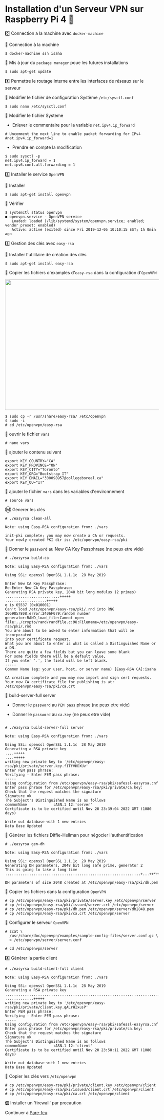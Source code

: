 # Installation d'un Serveur VPN sur Raspberry Pi 4 :strawberry:


:zero: Connection a la machine avec `docker-machine`

:pushpin: Connection à la machine

```
$ docker-machine ssh isaha
```

:pushpin: Mis à jour du `package manager` poue les futures installations

```
$ sudo apt-get update
```


:one: Permettre le routage interne entre les interfaces de réseaux sur le serveur

:pushpin: Modifier le fichier de configuration Système `/etc/sysctl.conf`


```
$ sudo nano /etc/sysctl.conf
```

:pushpin: Modifier le fichier Systeme

* Enlever le commentaire pour la variable `net.ipv4.ip_forward`

```
# Uncomment the next line to enable packet forwarding for IPv4
#net.ipv4.ip_forward=1
```

* Prendre en compte la modification

```
$ sudo sysctl -p
net.ipv4.ip_forward = 1
net.ipv6.conf.all.forwarding = 1
```

:two: Installer le service `OpenVPN`

:pushpin: Installer

```
$ sudo apt-get install openvpn
```

:pushpin: Vérifier

```
$ systemctl status openvpn
● openvpn.service - OpenVPN service
   Loaded: loaded (/lib/systemd/system/openvpn.service; enabled; vendor preset: enabled)
   Active: active (exited) since Fri 2019-12-06 10:10:15 EST; 1h 0min ago
```

:three: Gestion des clés avec `easy-rsa`

:pushpin: Installer l'utilitaire de création des clés

```
$ sudo apt-get install easy-rsa
```

:pushpin: Copier les fichiers d'examples d'`easy-rsa` dans la configuration d'`OpenVPN`


<image src ="images/manageKeys.png" width="737" height="427"></image>

```
$ sudo cp -r /usr/share/easy-rsa/ /etc/openvpn
$ sudo -i
# cd /etc/openvpn/easy-rsa
```

:pushpin: ouvrir le fichier `vars`

```
# nano vars
```

:pushpin: ajouter le contenu suivant

```
export KEY_COUNTRY="CA"
export KEY_PROVINCE="ON"
export KEY_CITY="Toronto"
export KEY_ORG="Bootstrap IT"
export KEY_EMAIL="300098957@collegeboreal.ca"
export KEY_OU="IT"
```

:pushpin: ajouter le fichier `vars` dans les variables d'environnement

```
# source vars
```

:m: Génerer les clés

```
# ./easyrsa clean-all

Note: using Easy-RSA configuration from: ./vars

init-pki complete; you may now create a CA or requests.
Your newly created PKI dir is: /etc/openvpn/easy-rsa/pki
```

:pushpin: Donner le `password` au New CA Key Passphrase (ne peux etre vide)

```
# ./easyrsa build-ca

Note: using Easy-RSA configuration from: ./vars

Using SSL: openssl OpenSSL 1.1.1c  28 May 2019

Enter New CA Key Passphrase:
Re-Enter New CA Key Passphrase:
Generating RSA private key, 2048 bit long modulus (2 primes)
.........................+++++
...................+++++
e is 65537 (0x010001)
Can't load /etc/openvpn/easy-rsa/pki/.rnd into RNG
3069857808:error:2406F079:random number generator:RAND_load_file:Cannot open file:../crypto/rand/randfile.c:98:Filename=/etc/openvpn/easy-rsa/pki/.rnd
You are about to be asked to enter information that will be incorporated
into your certificate request.
What you are about to enter is what is called a Distinguished Name or a DN.
There are quite a few fields but you can leave some blank
For some fields there will be a default value,
If you enter '.', the field will be left blank.
-----
Common Name (eg: your user, host, or server name) [Easy-RSA CA]:isaha

CA creation complete and you may now import and sign cert requests.
Your new CA certificate file for publishing is at:
/etc/openvpn/easy-rsa/pki/ca.crt

```

:pushpin:  build-server-full server

* Donner le `password` au `PEM pass` phrase (ne peux etre vide)

* Donner le `password` au `ca.key` (ne peux etre vide)

```

# ./easyrsa build-server-full server

Note: using Easy-RSA configuration from: ./vars

Using SSL: openssl OpenSSL 1.1.1c  28 May 2019
Generating a RSA private key
....+++++
....+++++
writing new private key to '/etc/openvpn/easy-rsa/pki/private/server.key.f1TfVHDXUv'
Enter PEM pass phrase:
Verifying - Enter PEM pass phrase:
-----
Using configuration from /etc/openvpn/easy-rsa/pki/safessl-easyrsa.cnf
Enter pass phrase for /etc/openvpn/easy-rsa/pki/private/ca.key:
Check that the request matches the signature
Signature ok
The Subject's Distinguished Name is as follows
commonName            :ASN.1 12:'server'
Certificate is to be certified until Nov 20 23:39:04 2022 GMT (1080 days)

Write out database with 1 new entries
Data Base Updated
```

:pushpin:  Générer les fichiers Diffie-Hellman pour négocier l'authentification

```
# ./easyrsa gen-dh

Note: using Easy-RSA configuration from: ./vars

Using SSL: openssl OpenSSL 1.1.1c  28 May 2019
Generating DH parameters, 2048 bit long safe prime, generator 2
This is going to take a long time
..............................................................+...++*++*++*++*

DH parameters of size 2048 created at /etc/openvpn/easy-rsa/pki/dh.pem
```

:pushpin:  Copier les fichiers dans la configuration `OpenVPN`

```
# cp /etc/openvpn/easy-rsa/pki/private/server.key /etc/openvpn/server
# cp /etc/openvpn/easy-rsa/pki/issued/server.crt /etc/openvpn/server
# cp /etc/openvpn/easy-rsa/pki/dh.pem /etc/openvpn/server/dh2048.pem
# cp /etc/openvpn/easy-rsa/pki/ca.crt /etc/openvpn/server
```

:pushpin:  Configurer le serveur `OpenVPN`

```
# zcat \
  /usr/share/doc/openvpn/examples/sample-config-files/server.conf.gz \
  > /etc/openvpn/server/server.conf
```

```
# cd /etc/openvpn/server
```

:four: Générer la partie client

```
# ./easyrsa build-client-full client

Note: using Easy-RSA configuration from: ./vars

Using SSL: openssl OpenSSL 1.1.1c  28 May 2019
Generating a RSA private key
....................................................................................+++++
.............+++++
writing new private key to '/etc/openvpn/easy-rsa/pki/private/client.key.qALrHIxusP'
Enter PEM pass phrase:
Verifying - Enter PEM pass phrase:
-----
Using configuration from /etc/openvpn/easy-rsa/pki/safessl-easyrsa.cnf
Enter pass phrase for /etc/openvpn/easy-rsa/pki/private/ca.key:
Check that the request matches the signature
Signature ok
The Subject's Distinguished Name is as follows
commonName            :ASN.1 12:'client'
Certificate is to be certified until Nov 20 23:58:11 2022 GMT (1080 days)

Write out database with 1 new entries
Data Base Updated
```

:pushpin: Copier les clés vers `/etc/openvpn`

```
# cp /etc/openvpn/easy-rsa/pki/private/client.key /etc/openvpn/client
# cp /etc/openvpn/easy-rsa/pki/issued/client.crt /etc/openvpn/client
# cp /etc/openvpn/easy-rsa/pki/ca.crt /etc/openvpn/client
```


:ab: Installer un 'firewall' par precaution

Continuer à [Pare-feu](firewall.md)
